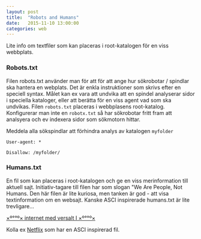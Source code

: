 ```yaml
---
layout: post
title:  "Robots and Humans"
date:   2015-11-10 13:00:00
categories: web
---
```


Lite info om textfiler som kan placeras i root-katalogen för en viss webbplats.

### Robots.txt
Filen robots.txt använder man för att för att ange hur sökrobotar / spindlar ska hantera en webplats.
Det är enkla instruktioner som skrivs efter en speciell syntax. Målet kan ex vara att undvika att en
spindel analyserar sidor i speciella kataloger, eller att berätta för en viss agent vad som ska undvikas.
Filen `robots.txt` placeras i webbplasens root-katalog.
Konfigurerar man inte en `robotx.txt` så har sökrobotar fritt fram att analsyera och ev indexera sidor som sökmotorn hittar.

Meddela alla sökspindlar att förhindra analys av katalogen `myfolder`

`User-agent: *`

`Disallow: /myfolder/`

### Humans.txt
En fil som kan placeras i root-katalogen och ge en viss merinformation till aktuell sajt.
Initiativ-tagare till filen har som slogan "We Are People, Not Humans. Den här filen är lite kuriosa,
men tanken är god  - att visa textinformation om en websajt. Kanske ASCI inspirerade humans.txt är lite trevligare...


[×º°°º× internet med versalt I ×º°°º×](/humans.txt)

Kolla ex [Netflix](https://www.netflix.com/se/humans.txt) som har en ASCI inspirerad fil.
